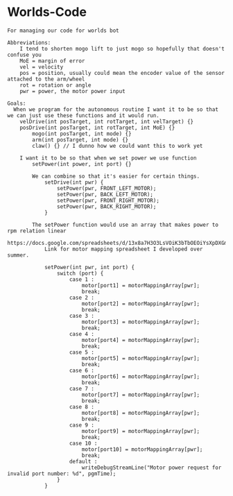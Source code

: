 # Worlds-Code
	For managing our code for worlds bot

	Abbreviations:
		I tend to shorten mogo lift to just mogo so hopefully that doesn't confuse you
		MoE = margin of error
		vel = velocity
	 	pos = position, usually could mean the encoder value of the sensor attached to the arm/wheel
	 	rot = rotation or angle
		pwr = power, the motor power input

	Goals:
	  When we program for the autonomous routine I want it to be so that we can just use these functions and it would run.
	  	velDrive(int posTarget, int rotTarget, int velTarget) {}
	  	posDrive(int posTarget, int rotTarget, int MoE) {}
			mogo(int posTarget, int mode) {}
			arm(int posTarget, int mode) {}
			claw() {} // I dunno how we could want this to work yet
	
		I want it to be so that when we set power we use function
			setPower(int power, int port) {}
			
			We can combine so that it's easier for certain things.
				setDrive(int pwr) {
					setPower(pwr, FRONT_LEFT_MOTOR);
					setPower(pwr, BACK_LEFT_MOTOR);
					setPower(pwr, FRONT_RIGHT_MOTOR);
					setPower(pwr, BACK_RIGHT_MOTOR);
				}
				
			The setPower function would use an array that makes power to rpm relation linear
				https://docs.google.com/spreadsheets/d/13x8a7H3O3LsVOiK3bTbOEOiYsXpDXGmv9VnEylI1J2A/edit#gid=0
				Link for motor mapping spreadsheet I developed over summer.
				
				setPower(int pwr, int port) {
					switch (port) {
						case 1 :
							motor[port1] = motorMappingArray[pwr];
							break;
						case 2 :
							motor[port2] = motorMappingArray[pwr];
							break;
						case 3 :
							motor[port3] = motorMappingArray[pwr];
							break;
						case 4 :
							motor[port4] = motorMappingArray[pwr];
							break;
						case 5 :
							motor[port5] = motorMappingArray[pwr];
							break;
						case 6 :
							motor[port6] = motorMappingArray[pwr];
							break;
						case 7 :
							motor[port7] = motorMappingArray[pwr];
							break;
						case 8 :
							motor[port8] = motorMappingArray[pwr];
							break;
						case 9 :
							motor[port9] = motorMappingArray[pwr];
							break;
						case 10 :
							motor[port10] = motorMappingArray[pwr];
							break;
						default :
							writeDebugStreamLine("Motor power request for invalid port number: %d", pgmTime);
					}
				}
	
